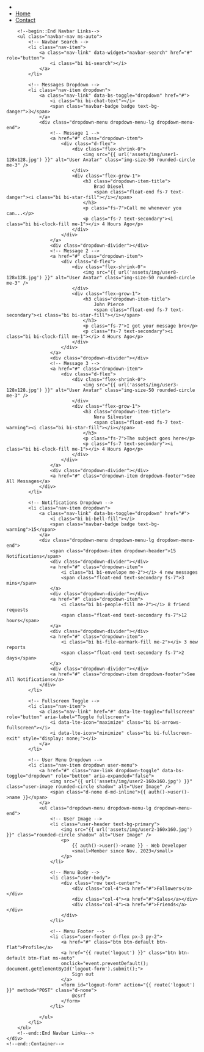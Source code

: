 <nav class="app-header navbar navbar-expand bg-body">
    <!--begin::Container-->
    <div class="container-fluid">
        <!--begin::Start Navbar Links-->
        <ul class="navbar-nav">
            <li class="nav-item">
                <a class="nav-link" data-lte-toggle="sidebar" href="#" role="button">
                    <i class="bi bi-list"></i>
                </a>
            </li>
            <li class="nav-item d-none d-md-block"><a href="#" class="nav-link">Home</a></li>
            <li class="nav-item d-none d-md-block"><a href="#" class="nav-link">Contact</a></li>
        </ul>
        <!--end::Start Navbar Links-->

        <!--begin::End Navbar Links-->
        <ul class="navbar-nav ms-auto">
            <!-- Navbar Search -->
            <li class="nav-item">
                <a class="nav-link" data-widget="navbar-search" href="#" role="button">
                    <i class="bi bi-search"></i>
                </a>
            </li>

            <!-- Messages Dropdown -->
            <li class="nav-item dropdown">
                <a class="nav-link" data-bs-toggle="dropdown" href="#">
                    <i class="bi bi-chat-text"></i>
                    <span class="navbar-badge badge text-bg-danger">3</span>
                </a>
                <div class="dropdown-menu dropdown-menu-lg dropdown-menu-end">
                    <!-- Message 1 -->
                    <a href="#" class="dropdown-item">
                        <div class="d-flex">
                            <div class="flex-shrink-0">
                                <img src="{{ url('assets/img/user1-128x128.jpg') }}" alt="User Avatar" class="img-size-50 rounded-circle me-3" />
                            </div>
                            <div class="flex-grow-1">
                                <h3 class="dropdown-item-title">
                                    Brad Diesel
                                    <span class="float-end fs-7 text-danger"><i class="bi bi-star-fill"></i></span>
                                </h3>
                                <p class="fs-7">Call me whenever you can...</p>
                                <p class="fs-7 text-secondary"><i class="bi bi-clock-fill me-1"></i> 4 Hours Ago</p>
                            </div>
                        </div>
                    </a>
                    <div class="dropdown-divider"></div>
                    <!-- Message 2 -->
                    <a href="#" class="dropdown-item">
                        <div class="d-flex">
                            <div class="flex-shrink-0">
                                <img src="{{ url('assets/img/user8-128x128.jpg') }}" alt="User Avatar" class="img-size-50 rounded-circle me-3" />
                            </div>
                            <div class="flex-grow-1">
                                <h3 class="dropdown-item-title">
                                    John Pierce
                                    <span class="float-end fs-7 text-secondary"><i class="bi bi-star-fill"></i></span>
                                </h3>
                                <p class="fs-7">I got your message bro</p>
                                <p class="fs-7 text-secondary"><i class="bi bi-clock-fill me-1"></i> 4 Hours Ago</p>
                            </div>
                        </div>
                    </a>
                    <div class="dropdown-divider"></div>
                    <!-- Message 3 -->
                    <a href="#" class="dropdown-item">
                        <div class="d-flex">
                            <div class="flex-shrink-0">
                                <img src="{{ url('assets/img/user3-128x128.jpg') }}" alt="User Avatar" class="img-size-50 rounded-circle me-3" />
                            </div>
                            <div class="flex-grow-1">
                                <h3 class="dropdown-item-title">
                                    Nora Silvester
                                    <span class="float-end fs-7 text-warning"><i class="bi bi-star-fill"></i></span>
                                </h3>
                                <p class="fs-7">The subject goes here</p>
                                <p class="fs-7 text-secondary"><i class="bi bi-clock-fill me-1"></i> 4 Hours Ago</p>
                            </div>
                        </div>
                    </a>
                    <div class="dropdown-divider"></div>
                    <a href="#" class="dropdown-item dropdown-footer">See All Messages</a>
                </div>
            </li>

            <!-- Notifications Dropdown -->
            <li class="nav-item dropdown">
                <a class="nav-link" data-bs-toggle="dropdown" href="#">
                    <i class="bi bi-bell-fill"></i>
                    <span class="navbar-badge badge text-bg-warning">15</span>
                </a>
                <div class="dropdown-menu dropdown-menu-lg dropdown-menu-end">
                    <span class="dropdown-item dropdown-header">15 Notifications</span>
                    <div class="dropdown-divider"></div>
                    <a href="#" class="dropdown-item">
                        <i class="bi bi-envelope me-2"></i> 4 new messages
                        <span class="float-end text-secondary fs-7">3 mins</span>
                    </a>
                    <div class="dropdown-divider"></div>
                    <a href="#" class="dropdown-item">
                        <i class="bi bi-people-fill me-2"></i> 8 friend requests
                        <span class="float-end text-secondary fs-7">12 hours</span>
                    </a>
                    <div class="dropdown-divider"></div>
                    <a href="#" class="dropdown-item">
                        <i class="bi bi-file-earmark-fill me-2"></i> 3 new reports
                        <span class="float-end text-secondary fs-7">2 days</span>
                    </a>
                    <div class="dropdown-divider"></div>
                    <a href="#" class="dropdown-item dropdown-footer">See All Notifications</a>
                </div>
            </li>

            <!-- Fullscreen Toggle -->
            <li class="nav-item">
                <a class="nav-link" href="#" data-lte-toggle="fullscreen" role="button" aria-label="Toggle fullscreen">
                    <i data-lte-icon="maximize" class="bi bi-arrows-fullscreen"></i>
                    <i data-lte-icon="minimize" class="bi bi-fullscreen-exit" style="display: none;"></i>
                </a>
            </li>

            <!-- User Menu Dropdown -->
            <li class="nav-item dropdown user-menu">
                <a href="#" class="nav-link dropdown-toggle" data-bs-toggle="dropdown" role="button" aria-expanded="false">
                    <img src="{{ url('assets/img/user2-160x160.jpg') }}" class="user-image rounded-circle shadow" alt="User Image" />
                    <span class="d-none d-md-inline">{{ auth()->user()->name }}</span>
                </a>
                <ul class="dropdown-menu dropdown-menu-lg dropdown-menu-end">
                    <!-- User Image -->
                    <li class="user-header text-bg-primary">
                        <img src="{{ url('assets/img/user2-160x160.jpg') }}" class="rounded-circle shadow" alt="User Image" />
                        <p>
                            {{ auth()->user()->name }} - Web Developer
                            <small>Member since Nov. 2023</small>
                        </p>
                    </li>

                    <!-- Menu Body -->
                    <li class="user-body">
                        <div class="row text-center">
                            <div class="col-4"><a href="#">Followers</a></div>
                            <div class="col-4"><a href="#">Sales</a></div>
                            <div class="col-4"><a href="#">Friends</a></div>
                        </div>
                    </li>

                    <!-- Menu Footer -->
                    <li class="user-footer d-flex px-3 py-2">
                        <a href="#" class="btn btn-default btn-flat">Profile</a>
                        <a href="{{ route('logout') }}" class="btn btn-default btn-flat ms-auto" 
                        onclick="event.preventDefault(); document.getElementById('logout-form').submit();">
                            Sign out
                        </a>
                        <form id="logout-form" action="{{ route('logout') }}" method="POST" class="d-none">
                            @csrf
                        </form>
                    </li>

                </ul>
            </li>
        </ul>
        <!--end::End Navbar Links-->
    </div>
    <!--end::Container-->
</nav>
